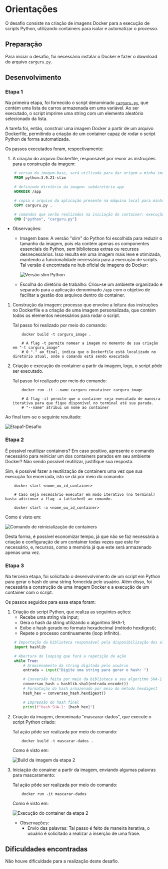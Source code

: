 # Orientações

O desafio consiste na criação de imagens Docker para a execução de scripts Python, utilizando containers para isolar e automatizar o processo.

## Preparação

Para iniciar o desafio, foi necessário instalar o Docker e fazer o download do arquivo `carguru.py`.

## Desenvolvimento

### Etapa 1

Na primeira etapa, foi fornecido o script denominado [`carguru.py`](./etapa1/carguru.py), que contém uma lista de carros armazenada em uma variável. Ao ser executado, o script imprime uma string com um elemento aleatório selecionado da lista.

A tarefa foi, então, construir uma imagem Docker a partir de um arquivo Dockerfile, permitindo a criação de um container capaz de rodar o script Python de forma automatizada.

Os passos executados foram, respectivamente:

1. A criação do arquivo Dockerfile, responsável por reunir as instruções para a construção da imagem:

```Dockerfile
    # versao da imagem-base, será utilizada para dar origem a minha imagem
    FROM python:3.9.21-slim 

    # definindo diretório da imagem: subdiretório app
    WORKDIR /app

    # copia o arquivo da aplicação presente na máquina local para minha imagem/diretório de trabalho.
    COPY carguru.py .

    # comandos que serão realizados na iniciação do container: execução do arquivo carguru.py.
    CMD ["python", "carguru.py"]
```
- Observações: 
  - Imagem base: A versão "slim" do Python foi escolhida para reduzir o tamanho da imagem, pois ela contém apenas os componentes essenciais do Python, sem bibliotecas extras ou recursos desnecessários. Isso resulta em uma imagem mais leve e otimizada, mantendo a funcionalidade necessária para a execução de scripts. Tal versão é encontrada no hub oficial de imagens do Docker:
  
    ![Versão slim Python](../Evidencias/Desafio/Versao_python.png)
  
  - Escolha do diretório de trabalho: Criou-se um ambiente organizado e separado para a aplicação denominado `/app` com o objetivo de facilitar a gestão dos arquivos dentro do container.

1. Construção da imagem: processo que envolve a leitura das instruções no Dockerfile e a criação de uma imagem personalizada, que contém todos os elementos necessários para rodar o script.

    Tal passo foi realizado por meio do comando:

    ```docker
        docker build -t carguru_image .

        # A flag -t permite nomear a imagem no momento de sua criação em "-t carguru_image"
        # O "." ao final, indica que o Dockerfile está localizado no diretório atual, onde o comando está sendo executado
    ```
2. Criação e execução do container a partir da imagem, logo, o script pôde ser executado.

    Tal passo foi realizado por meio do comando:

    ```docker
        docker run -it --name carguru_conatainer carguru_image

        # A flag -it permite que o container seja executado de maneira iterativa para que fique disponível no terminal até sua parada.
        # "--name" atribui um nome ao container
    ```

Ao final tem-se o seguinte resultado:

![Etapa1-Desafio](../Evidencias/Desafio/etapa%201.png)


### Etapa 2

É possível reutilizar containers? Em caso positivo, apresente o comando necessário para reiniciar um dos containers parados em seu ambiente Docker? Não sendo possível reutilizar, justifique sua resposta.

Sim, é possível fazer a reutilização de containers uma vez que sua execução foi encerrada, isto se dá por meio do comando:

```Docker
    docker start <nome_ou_id_container>

    # Caso seja necessário executar em modo iterativo (no terminal) basta adicionar a flag -a (attached) ao comando.

    docker start -a <nome_ou_id_container>
```
Como é visto em: 

![Comando de reinicialização de containers](../Evidencias/Desafio/etapa%202.png)

Desta forma, é possível economizar tempo, já que não se faz necessária a criação e configuração de um container todas vezes que este for necessário, e, recursos, como a memória já que este será armazenado apenas uma vez.

### Etapa 3
   
Na terceira etapa, foi solicitado o desenvolvimento de um script em Python para gerar o hash de uma string fornecida pelo usuário. Além disso, foi necessária a construção de uma imagem Docker e a execução de um container com o script.

Os passos seguidos para essa etapa foram:

1. Criação do script Python, que realiza as seguintes ações:
   - Recebe uma string via input;
   - Gera o hash da string utilizando o algoritmo SHA-1;
   - Exibe o hash gerado no formato hexadecimal (método hexdigest);
   - Repete o processo continuamente (loop infinito).

```Python
    # Importação da biblioteca responsável pela disponibilização dos algoritmos de hash
    import hashlib

    # Abertura do looping que fará a repetição da ação
    while True:
        # Armazenamento da string digitada pelo usuário
        entrada = input("Digite uma string para gerar o hash: ")

        # Conversão feita por meio da biblioteca e seu algoritmo SHA-1
        conversao_hash = hashlib.sha1(entrada.encode())
        # Formatação do hash armazenado por meio do método hexdigest
        hash_hex = conversao_hash.hexdigest()

        # Impressão do hash final
        print(f"Hash SHA-1: {hash_hex}")
```
2. Criação da imagem, denominada "mascarar-dados", que execute o script Python criado:

    Tal ação pôde ser realizada por meio do comando:

    ```Docker
        docker build -t mascarar-dados .
    ```

    Como é visto em:
   
   ![Build da imagem da etapa 2](../Evidencias/Desafio/etapa%203.2.png)

3. Iniciação do conainer a partir da imagem, enviando algumas palavras para mascaramento:
   
    Tal ação pôde ser realizada por meio do comando:

    ```Docker
        docker run -it mascarar-dados
    ```
    Como é visto em:

    ![Execução do container da etapa 2](../Evidencias/Desafio/etapa%203.3.png)

    - Observações: 
      - Envio das palavras: Tal passo é feito de maneira iterativa, o usuário é solicitado a realizar a inserção de uma frase.

## Dificuldades encontradas

   Não houve dificuldade para a realização deste desafio.  